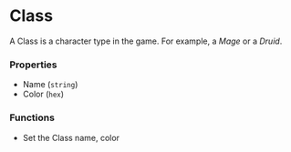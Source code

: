 # Class

A Class is a character type in the game. For example, a _Mage_ or a _Druid_.

### Properties
* Name (`string`)
* Color (`hex`)

### Functions
* Set the Class name, color
